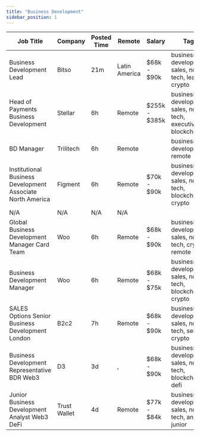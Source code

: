 ```yaml
---
title: "Business Development"
sidebar_position: 1
---
```


| Job Title | Company | Posted Time | Remote | Salary | Tags | Apply Link |
|-----------|---------|-------------|--------|--------|------|------------|
| Business Development Lead | Bitso | 21m | Latin America | $68k - $90k | business development, sales, non tech, lead, crypto | [Apply](https://web3.career/business-development-lead-bitso/104954) |
| Head of Payments Business Development | Stellar | 6h | Remote | $255k - $385k | business development, sales, non tech, executive, blockchain | [Apply](https://web3.career/head-of-payments-business-development-stellar/97571) |
| BD Manager | Trilitech | 6h | Remote |  | business development, remote | [Apply](https://web3.career/bd-manager-trilitech/104934) |
| Institutional Business Development Associate North America | Figment | 6h | Remote | $70k - $90k | business development, sales, non tech, blockchain, crypto | [Apply](https://web3.career/institutional-business-development-associate-north-america-figment/104910) |
| N/A | N/A | N/A | N/A |  |  | [Apply](https://web3.career/metana) |
| Global Business Development Manager Card Team | Woo | 6h | Remote | $68k - $90k | business development, sales, non tech, crypto, remote | [Apply](https://web3.career/global-business-development-manager-card-team-woo/95645) |
| Business Development Manager | Woo | 6h | Remote | $68k - $75k | business development, sales, non tech, blockchain, crypto | [Apply](https://web3.career/business-development-manager-woo/95644) |
| SALES Options Senior Business Development London | B2c2 | 7h | Remote | $68k - $90k | business development, sales, non tech, senior, crypto | [Apply](https://web3.career/sales-options-senior-business-development-london-b2c2/104883) |
| Business Development Representative BDR Web3 | D3 | 3d | , | $68k - $90k | business development, sales, non tech, blockchain, defi | [Apply](https://web3.career/business-development-representative-bdr-web3-d3/104797) |
| Junior Business Development Analyst Web3 DeFi | Trust Wallet | 4d | Remote | $77k - $84k | business development, sales, non tech, analyst, junior | [Apply](https://web3.career/junior-business-development-analyst-web3-defi-trustwallet/104744) |
